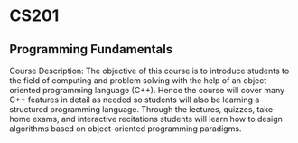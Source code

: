 # CS201
## Programming Fundamentals
Course Description: The objective of this course is to introduce students to the field of computing and problem solving with the help of an object-oriented programming language (C++). Hence the course will cover many C++ features in detail as needed so students will also be learning a structured programming language. Through the lectures, quizzes, take-home exams, and interactive recitations students will learn how to design algorithms based on object-oriented programming paradigms.
